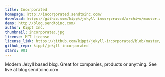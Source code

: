 ```yaml
---
title: Incorporated
homepage: http://incorporated.sendtoinc.com/
download: https://github.com/kippt/jekyll-incorporated/archive/master.zip
demo: http://blog.sendtoinc.com/
author: Kippt Inc.
thumbnail: incorporated.jpg
license: MIT License
license_link: https://github.com/kippt/jekyll-incorporated/blob/master/LICENSE
github_repo: kippt/jekyll-incorporated
stars: 901
---
```


Modern Jekyll based blog. Great for companies, products or anything.
See live at blog.sendtoinc.com
